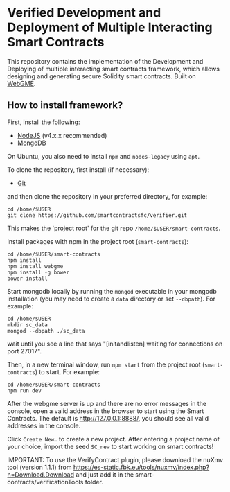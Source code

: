 # Verified Development and Deployment of Multiple Interacting Smart Contracts

This repository contains the implementation of the Development and Deploying of multiple interacting smart contracts framework, which allows designing and generating secure Solidity smart contracts. Built on [WebGME](http://github.com/webgme/webgme). 

## How to install framework?
First, install the following:
- [NodeJS](https://nodejs.org/en/download/) (v4.x.x recommended)
- [MongoDB](https://www.mongodb.com/download-center#production)

On Ubuntu, you also need to install `npm` and `nodes-legacy` using `apt`.

To clone the repository, first install (if necessary):
- [Git](https://git-scm.com/downloads)

and then clone the repository in your preferred directory, for example:
```
cd /home/$USER
git clone https://github.com/smartcontractsfc/verifier.git
```
This makes the 'project root' for the git repo `/home/$USER/smart-contracts`.

Install packages with npm in the project root (`smart-contracts`):
```
cd /home/$USER/smart-contracts
npm install
npm install webgme
npm install -g bower
bower install
```
Start mongodb locally by running the `mongod` executable in your mongodb installation (you may need to create a `data` directory or set `--dbpath`). For example:
```
cd /home/$USER
mkdir sc_data
mongod --dbpath ./sc_data
```
wait until you see a line that says "[initandlisten] waiting for connections on port 27017".

Then, in a new terminal window, run `npm start` from the project root (`smart-contracts`) to start. For example:
```
cd /home/$USER/smart-contracts
npm run dev
```

After the webgme server is up and there are no error messages in the console, open a valid address in the browser to start using the Smart Contracts. The default is http://127.0.0.1:8888/, you should see all valid addresses in the console.

Click `Create New…` to create a new project.
After entering a project name of your choice, import the seed `SC_new` to start working on smart contracts!

IMPORTANT: To use the VerifyContract plugin, please download the nuXmv tool (version 1.1.1) from https://es-static.fbk.eu/tools/nuxmv/index.php?n=Download.Download and just add it in the smart-contracts/verificationTools folder.



